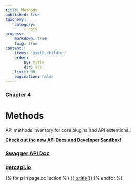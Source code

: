 ```yaml
---
title: Methods
published: true
taxonomy:
    category:
        - docs
process:
    markdown: true
    twig: true
content:
    items: '@self.children'
    order:
        by: title
        dir: asc
    limit: 99
    pagination: false
---
```


### Chapter 4

# Methods

API methods inventory for core plugins and API extentions.

**Check out the new API Docs and Developer Sandbox!**

<span style="text-align:center" class="fa fa-arrow-down fa-3x"></span>

### [Swagger API Doc](/swagger-api-doc)
### [getcapi.io](http://getcapi.io)

{% for p in page.collection %}
[ {{ p.title }}]({{p.link}})
{% endfor %}

